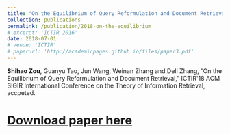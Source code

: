 ```yaml
---
title: "On the Equilibrium of Query Reformulation and Document Retrieval"
collection: publications
permalink: /publication/2018-on-the-equilibrium
# excerpt: 'ICTIR 2016'
date: 2018-07-01
# venue: 'ICTIR'
# paperurl: 'http://academicpages.github.io/files/paper3.pdf'
---
```

**Shihao Zou**, Guanyu Tao, Jun Wang, Weinan Zhang and Dell Zhang, ”On the Equilibrium of Query Reformulation and Document Retrieval,” ICTIR'18 ACM SIGIR International Conference on the Theory of Information Retrieval, accpeted.
# [Download paper here](http://academicpages.github.io/files/paper3.pdf)
